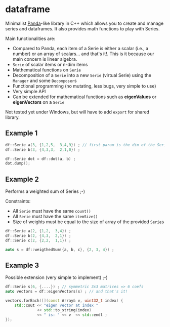 # dataframe

Minimalist [Panda](https://pandas.pydata.org/)-like library in C++ which allows you to create and manage series and dataframes. It also provides math functions to play with Series.

Main functionalities are:
- Compared to Panda, each item of a Serie is either a scalar (i.e., a number) or an array of scalars... and that's it!. This is it because our main concern is linear algebra.
- `Serie` of scalar items or n-dim items
- Mathematical functions on `Serie`
- Decomposition of a `Serie` into a new `Serie` (virtual Serie) using the `Manager` and some `Decomposer`s
- Functional programming (no mutating, less bugs, very simple to use)
- Very simple API
- Can be extended for mathematical functions such as **eigenValues** or **eigenVectors** on a `Serie`

Not tested yet under Windows, but will have to add `export` for shared library.

## Example 1
```c++
df::Serie a(3, {1,2,5,  3,4,9}) ; // first param is the dim of the Serie: 3
df::Serie b(3, {4,3,3,  2,1,0}) ;

df::Serie dot = df::dot(a, b) ;
dot.dump();
```

## Example 2
Performs a weighted sum of Series ;-)

Constraints:
- All `Serie` must have the same `count()`
- All `Serie` must have the same `itemSize()`
- Size of weights must be equal to the size of array of the provided `Serie`s
```c++
df::Serie a(2, {1,2,  3,4}) ;
df::Serie b(2, {4,3,  2,1}) ;
df::Serie c(2, {2,2,  1,1}) ;

auto s = df::weigthedSum({a, b, c}, {2, 3, 4}) ;
```

## Example 3
Possible extension (very simple to implement) ;-)
```c++
df::Serie s(6, {....}) ; // symmetric 3x3 matrices => 6 coefs
auto vectors = df::eigenVectors(s) ; // and that's it!

vectors.forEach([](const Array& v, uint32_t index) {
    std::cout << "eigen vector at index " 
              << std::to_string(index)
              << " is: " << v  << std::endl ;
});
